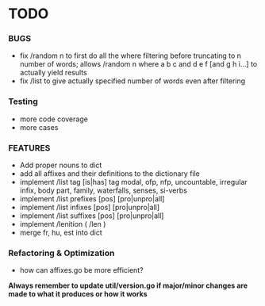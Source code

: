 # TODO

### BUGS

- fix /random n to first do all the where filtering before truncating 
  to n number of words;
  allows /random n where a b c and d e f [and g h i...]
  to actually yield results
- fix /list to give actually specified number of words even after filtering

### Testing

- more code coverage
- more cases

### FEATURES

- Add proper nouns to dict
- add all affixes and their definitions to the dictionary file
- implement /list tag [is|has] tag
  modal, ofp, nfp, uncountable, irregular infix, body part, family,
  waterfalls, senses, si-verbs
- implement /list prefixes [pos] [pro|unpro|all]
- implement /list infixes [pos] [pro|unpro|all]
- implement /list suffixes [pos] [pro|unpro|all]
- implement /lenition ( /len )
- merge fr, hu, est into dict

### Refactoring & Optimization

- how can affixes.go be more efficient?

**Always remember to update util/version.go if major/minor changes are made to what it produces or how it works**
